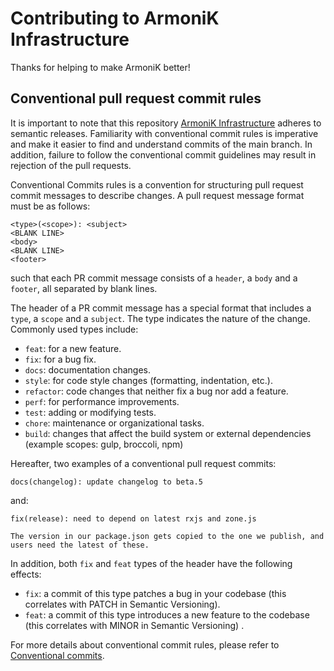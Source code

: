 # Contributing to ArmoniK Infrastructure

Thanks for helping to make ArmoniK better!

## Conventional pull request commit rules

It is important to note that this repository [ArmoniK Infrastructure](https://github.com/aneoconsulting/ArmoniK.Infra)
adheres to semantic releases. Familiarity with conventional commit rules is imperative and make it easier to
find and understand commits of the main branch. In addition, failure to follow the conventional commit guidelines may result
in rejection of the pull requests.

Conventional Commits rules is a convention for structuring pull request commit messages to describe changes. A pull request
message format must be as follows:

```text
<type>(<scope>): <subject>
<BLANK LINE>
<body>
<BLANK LINE>
<footer>
```

such that each PR commit message consists of a `header`, a `body` and a `footer`, all separated by blank lines.

The header of a PR commit message has a special format that includes a `type`, a `scope` and a `subject`. The type indicates
the nature of the change. Commonly used types include:

- `feat`: for a new feature.
- `fix`: for a bug fix.
- `docs`: documentation changes.
- `style`: for code style changes (formatting, indentation, etc.).
- `refactor`: code changes that neither fix a bug nor add a feature.
- `perf`: for performance improvements.
- `test`: adding or modifying tests.
- `chore`: maintenance or organizational tasks.
- `build`: changes that affect the build system or external dependencies (example scopes: gulp, broccoli, npm)

Hereafter, two examples of a conventional pull request commits:

```text
docs(changelog): update changelog to beta.5
```

and:

```text
fix(release): need to depend on latest rxjs and zone.js

The version in our package.json gets copied to the one we publish, and users need the latest of these.
```

In addition, both `fix` and `feat` types of the header have the following effects:

- `fix`: a commit of this type patches a bug in your codebase (this correlates with PATCH in Semantic Versioning).
- `feat`: a commit of this type introduces a new feature to the codebase (this correlates with MINOR in Semantic Versioning)
  .

For more details about conventional commit rules, please refer
to [Conventional commits](https://www.conventionalcommits.org/en/v1.0.0/). 
  


